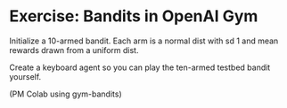 # Exercise: Bandits in OpenAI Gym 

Initialize a 10-armed bandit.
Each arm is a normal dist with sd 1 and mean rewards drawn from a uniform dist.

Create a keyboard agent so you can play the ten-armed testbed bandit yourself.


(PM Colab using gym-bandits)
